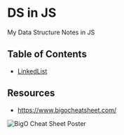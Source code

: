 # DS in JS
My Data Structure Notes in JS

## Table of Contents
 - [LinkedList](https://github.com/eerFun/DS-in-JS/blob/main/01%20LinkedList.js)

## Resources
 - https://www.bigocheatsheet.com/

![BigO Cheat Sheet Poster](https://www.bigocheatsheet.com/img/big-o-cheat-sheet-poster.png)